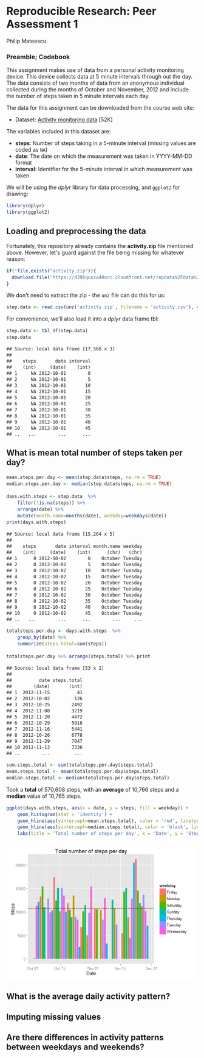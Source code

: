 # Reproducible Research: Peer Assessment 1
Philip Mateescu  


### Preamble; Codebook

This assignment makes use of data from a personal activity monitoring device. This device collects data at 5 minute intervals through out the day. The data consists of two months of data from an anonymous individual collected during the months of October and November, 2012 and include the number of steps taken in 5 minute intervals each day.

The data for this assignment can be downloaded from the course web
site:

* Dataset: [Activity monitoring data](https://d396qusza40orc.cloudfront.net/repdata%2Fdata%2Factivity.zip) [52K]

The variables included in this dataset are:

* **steps**: Number of steps taking in a 5-minute interval (missing
    values are coded as `NA`)
* **date**: The date on which the measurement was taken in YYYY-MM-DD
    format
* **interval**: Identifier for the 5-minute interval in which
    measurement was taken

We will be using the *dplyr* library for data processing, and `ggplot2` for drawing:

```r
library(dplyr)
library(ggplot2)
```


## Loading and preprocessing the data
Fortunately, this repository already contains the **activity.zip** file mentioned above.
However, let's guard against the file being missing for whatever reason:


```r
if(!file.exists("activity.zip")){
  download.file("https://d396qusza40orc.cloudfront.net/repdata%2Fdata%2Factivity.zip", destfile="activity.zip")
}
```

We don't need to extract the zip - the `unz` file can do this for us:


```r
step.data <- read.csv(unz('activity.zip', filename = 'activity.csv'), colClasses = c('integer', 'Date', 'integer'))
```

For convenience, we'll also load it into a *dplyr* data frame tbl:

```r
step.data <- tbl_df(step.data)
step.data
```

```
## Source: local data frame [17,568 x 3]
## 
##    steps       date interval
##    (int)     (date)    (int)
## 1     NA 2012-10-01        0
## 2     NA 2012-10-01        5
## 3     NA 2012-10-01       10
## 4     NA 2012-10-01       15
## 5     NA 2012-10-01       20
## 6     NA 2012-10-01       25
## 7     NA 2012-10-01       30
## 8     NA 2012-10-01       35
## 9     NA 2012-10-01       40
## 10    NA 2012-10-01       45
## ..   ...        ...      ...
```

## What is mean total number of steps taken per day?


```r
mean.steps.per.day <- mean(step.data$steps, na.rm = TRUE)
median.steps.per.day <- median(step.data$steps, na.rm = TRUE)

days.with.steps <- step.data  %>% 
    filter(!is.na(steps)) %>% 
    arrange(date) %>%
    mutate(month.name=months(date), weekday=weekdays(date))
print(days.with.steps)    
```

```
## Source: local data frame [15,264 x 5]
## 
##    steps       date interval month.name weekday
##    (int)     (date)    (int)      (chr)   (chr)
## 1      0 2012-10-02        0    October Tuesday
## 2      0 2012-10-02        5    October Tuesday
## 3      0 2012-10-02       10    October Tuesday
## 4      0 2012-10-02       15    October Tuesday
## 5      0 2012-10-02       20    October Tuesday
## 6      0 2012-10-02       25    October Tuesday
## 7      0 2012-10-02       30    October Tuesday
## 8      0 2012-10-02       35    October Tuesday
## 9      0 2012-10-02       40    October Tuesday
## 10     0 2012-10-02       45    October Tuesday
## ..   ...        ...      ...        ...     ...
```

```r
totalsteps.per.day <- days.with.steps  %>% 
    group_by(date) %>%
    summarize(steps.total=sum(steps))

totalsteps.per.day %>% arrange(steps.total) %>% print
```

```
## Source: local data frame [53 x 2]
## 
##          date steps.total
##        (date)       (int)
## 1  2012-11-15          41
## 2  2012-10-02         126
## 3  2012-10-25        2492
## 4  2012-11-08        3219
## 5  2012-11-20        4472
## 6  2012-10-29        5018
## 7  2012-11-16        5441
## 8  2012-10-26        6778
## 9  2012-11-29        7047
## 10 2012-11-13        7336
## ..        ...         ...
```

```r
sum.steps.total <- sum(totalsteps.per.day$steps.total)
mean.steps.total <- mean(totalsteps.per.day$steps.total)
median.steps.total <- median(totalsteps.per.day$steps.total)
```

Took a **total** of 570,608 steps,
with an **average** of 10,766 steps 
and a **median** value of 10,765 steps.


```r
ggplot(days.with.steps, aes(x = date, y = steps, fill = weekday)) + 
    geom_histogram(stat = 'identity') +
    geom_hline(aes(yintercept=mean.steps.total), color = 'red', linetype='dashed') +
    geom_hline(aes(yintercept=median.steps.total), color = 'black', linetype='dotted') +
    labs(title = 'Total number of steps per day', x = 'Date', y = 'Steps')
```

![](PA1_template_files/figure-html/unnamed-chunk-7-1.png) 




## What is the average daily activity pattern?



## Imputing missing values



## Are there differences in activity patterns between weekdays and weekends?
